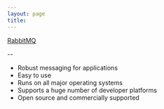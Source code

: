 ```yaml
---
layout: page 
title: 
---
```



[RabbitMQ](http://www.rabbitmq.com/)

--
- Robust messaging for applications
- Easy to use
- Runs on all major operating systems
- Supports a huge number of developer platforms
- Open source and commercially supported

